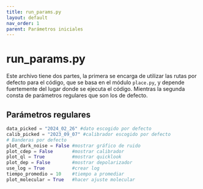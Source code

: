 ```yaml
---
title: run_params.py
layout: default
nav_order: 1
parent: Parámetros iniciales
---
```


# run_params.py
Este archivo tiene dos partes, la primera se encarga de utilizar las rutas por defecto para el código, que se basa en el módulo `place.py`, y depende fuertemente del lugar donde se ejecuta el código. Mientras la segunda consta de parámetros regulares que son los de defecto.

## Parámetros regulares
```python
data_picked = "2024_02_26" #dato escogido por defecto
calib_picked = "2023_09_07" #calibrador escogido por defecto
# Banderas por defecto
plot_dark_noise = False #mostrar gráfico de ruido
plot_cdep = False       #mostrar calibrador
plot_ql = True          #mostrar quicklook
plot_dep = False        #mostrar depolarizador
use_log = True          #crear log
tiempo_promedio = 10    #tiempo a promediar
plot_molecular = True   #hacer ajuste molecular
```
